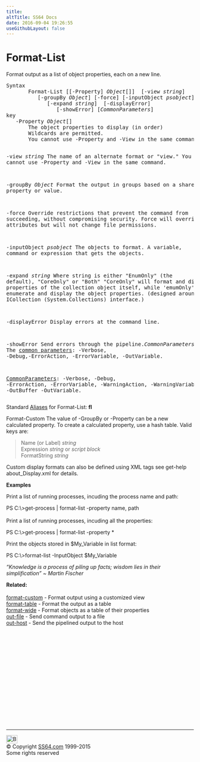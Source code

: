 ```yaml
---
title:
altTitle: SS64 Docs
date: 2016-09-04 19:26:55
useGithubLayout: false
---
```

<!-- #BeginLibraryItem "/Library/head_ps.lbi" --><!-- #EndLibraryItem --><h1>Format-List</h1> 
<p>Format output as a list of object properties, each  on a new line.</p>
<pre>Syntax
       Format-List [[-Property] <i>Object</i>[]]  [-view <i>string</i>]
          [-groupBy <i>Object</i>] [-force] [-inputObject <i>psobject</i>]
             [-expand <i>string</i>]  [-displayError]
                [-showError] [<i>CommonParameters</i>]
key
   -Property <i>Object</i>[]
       The object properties to display (in order)
       Wildcards are permitted.
       You cannot use -Property and -View in the same command.

   -view <i>string</i>
       The name of an alternate format or "view." 
       You cannot use -Property and -View in the same command.

   -groupBy <i>Object</i>
       Format the output in groups based on a shared property or value.

   -force 
       Override restrictions that prevent the command from succeeding, 
       without compromising security. Force will override read-only
       attributes but will not change file permissions.

   -inputObject <i>psobject</i>
       The objects to format.
       A variable, command or expression that gets the objects.

   -expand <i>string</i>
       Where string is either "EnumOnly" (the default), "CoreOnly" or "Both"
       "CoreOnly" will format and display properties of the collection object itself, 
       while 'emumOnly' will enumerate and display the object properties. 
       (designed around the ICollection (System.Collections) interface.)

   -displayError 
       Display errors at the command line.

   -showError 
       Send errors through the pipeline.<i>CommonParameters</i>
       The <a href="common.html">common parameters</a>: -Verbose, -Debug,-ErrorAction, -ErrorVariable, -OutVariable.

   <a href="common.html">CommonParameters</a>:
       -Verbose, -Debug, -ErrorAction, -ErrorVariable, -WarningAction, -WarningVariable,
       -OutBuffer -OutVariable.</pre>
<p>Standard <a href="get-alias.html">Aliases</a> for Format-List:<span class="code"> <b>fl</b></span></p>
<p>Format-Custom The value of <span class="code">-GroupBy</span> or <span class="code">-Property</span> can be a new calculated property. To create a calculated property, use a hash table. Valid keys are:</p>
<blockquote>
<p class="code">Name (or Label) <i>string</i><br>
Expression <i>string</i> or <i>script block</i><br>
FormatString <i>string</i></p>
</blockquote>
<p>Custom display formats can also be defined using XML tags see <span class="code">get-help about_Display.xml</span> for details.</p>
<p><b>Examples</b></p>
<p>Print a list of running processes, incuding the process name and path:</p>
<p><span class="code">PS C:\&gt;get-process | format-list -property name, path </span><br>
<br>
Print a list of running processes, incuding all the properties:</p>
<p class="code">PS C:\&gt;get-process | format-list -property * </p>
<p>Print the objects stored in  $My_Variable in list format:</p>
<p class="code">PS C:\&gt;format-list -InputObject $My_Variable</p>
<p class="quote"><i>“Knowledge is a process of piling up facts; wisdom lies in their simplification” ~ Martin Fischer</i></p>
<p><b>Related:</b><br>
<br>
<a href="format-custom.html">format-custom</a> - Format output using a customized view<br> 
<a href="format-table.html">format-table</a> - Format the output as a table<br> 
<a href="format-wide.html">format-wide</a> - Format objects as a table of their properties<br>    
<a href="out-file.html">out-file</a> - Send command output to a file<br> 
<a href="out-host.html">out-host</a> - Send the pipelined output to the host</p><!-- #BeginLibraryItem "/Library/foot_ps.lbi" --><p><script async="" src="//pagead2.googlesyndication.com/pagead/js/adsbygoogle.js"></script>
<!-- PowerShell300 -->
<ins class="adsbygoogle" style="display:inline-block;width:300px;height:250px" data-ad-client="ca-pub-6140977852749469" data-ad-slot="6253539900"></ins>
<script>
(adsbygoogle = window.adsbygoogle || []).push({});
</script></p>
<hr>
<div id="bl" class="footer"><a href="#"><img src="../images/top.png" width="30" height="22" alt="Back to the Top"></a></div>
<div id="br" class="footer, tagline">© Copyright <a href="http://ss64.com/">SS64.com</a> 1999-2015<br>
Some rights reserved</div><!-- #EndLibraryItem -->
